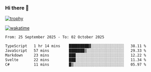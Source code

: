 ### Hi there 👋

[![trophy](https://github-profile-trophy.vercel.app/?username=cxnky&theme=dracula)](https://github.com/ryo-ma/github-profile-trophy)

[![wakatime](https://wakatime.com/badge/user/1c39c599-5497-41b9-a5be-2c4676e7fd23.svg)](https://wakatime.com/@1c39c599-5497-41b9-a5be-2c4676e7fd23)
<!--START_SECTION:waka-->

```txt
From: 25 September 2025 - To: 02 October 2025

TypeScript   1 hr 14 mins    █████████▓░░░░░░░░░░░░░░░   38.11 %
JavaScript   57 mins         ███████▒░░░░░░░░░░░░░░░░░   29.33 %
Markdown     23 mins         ███░░░░░░░░░░░░░░░░░░░░░░   12.22 %
Svelte       22 mins         ███░░░░░░░░░░░░░░░░░░░░░░   11.34 %
C#           11 mins         █▒░░░░░░░░░░░░░░░░░░░░░░░   05.97 %
```

<!--END_SECTION:waka-->
